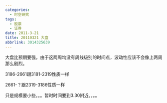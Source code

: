 ```yaml
---
categories:
  - 时空研究
tags:
  - 股票
  - 证券
date: 2011-3-21
title: 20110321 大盘
abbrlink: 3014325639
---
```


大盘比预期要强，由于这两周均没有周线级别的时间点，波动性应该不会像上两周那么剧烈。

3186-2661跟3181-2319性质一样

2661-？跟2319-3186性质一样

只是规模要小些。。。暂时时间要到3.30附近。。。。